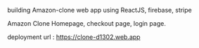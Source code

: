 building Amazon-clone web app using ReactJS, firebase, stripe

Amazon Clone Homepage, checkout page, login page.

deployment url : https://clone-d1302.web.app
